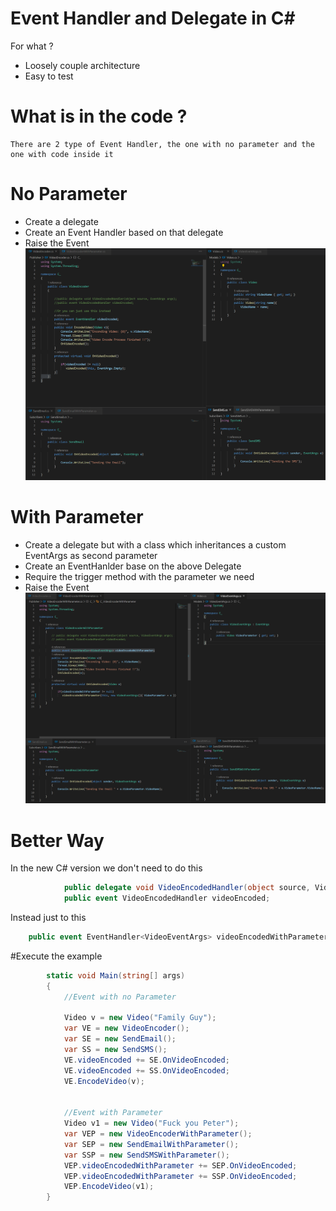 # Event Handler and Delegate in C#
For what ? 
* Loosely couple architecture
* Easy to test

# What is in the code ?
	There are 2 type of Event Handler, the one with no parameter and the one with code inside it
# No Parameter

* Create a delegate
* Create an Event Handler based on that delegate
* Raise the Event
![](Demo/NoParameter.png)
# With Parameter

* Create a delegate but with a class which inheritances a custom EventArgs as second parameter
* Create an EventHanlder base on the above Delegate
* Require the trigger method with the parameter we need
* Raise the Event
![](Demo/WithParameter.png)
# Better Way
In the new C# version we don't need to do this 
```cs
         	public delegate void VideoEncodedHandler(object source, VideoEventArgs args);
        	public event VideoEncodedHandler videoEncoded;
```
Instead just to this
```cs
	public event EventHandler<VideoEventArgs> videoEncodedWithParameter;
```
#Execute the example
```cs
        static void Main(string[] args)
        {
            //Event with no Parameter

            Video v = new Video("Family Guy");
            var VE = new VideoEncoder();
            var SE = new SendEmail();
            var SS = new SendSMS();
            VE.videoEncoded += SE.OnVideoEncoded;
            VE.videoEncoded += SS.OnVideoEncoded;
            VE.EncodeVideo(v);


            //Event with Parameter
            Video v1 = new Video("Fuck you Peter");
            var VEP = new VideoEncoderWithParameter();
            var SEP = new SendEmailWithParameter();
            var SSP = new SendSMSWithParameter();
            VEP.videoEncodedWithParameter += SEP.OnVideoEncoded;
            VEP.videoEncodedWithParameter += SSP.OnVideoEncoded;
            VEP.EncodeVideo(v1);
        }
```
  
